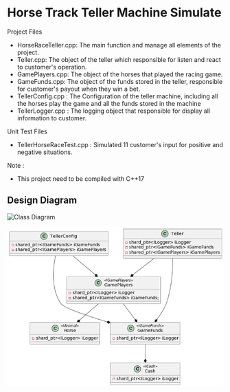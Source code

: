 # Horse Track Teller Machine Simulate

Project Files

* HorseRaceTeller.cpp: The main function and manage all elements of the project.
* Teller.cpp: The object of the teller which responsible for listen and react to customer's operation.
* GamePlayers.cpp: The object of the horses that played the racing game.
* GameFunds.cpp: The object of the funds stored in the teller, responsible for customer's payout when they win a bet.
* TellerConfig.cpp : The Configuration of the teller machine, including all the horses play the game and all the funds stored in the machine
* TellerLogger.cpp : The logging object that responsible for display all information to customer.

Unit Test Files

* TellerHorseRaceTest.cpp : Simulated 11 customer's input for positive and negative situations.

Note :

* This project need to be compiled with C++17

Design Diagram
----

![Class Diagram](doc/design.puml)

![Class Diagram](doc/design.png)